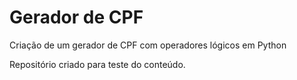 # Gerador de CPF
Criação de um gerador de CPF com operadores lógicos em Python

Repositório criado para teste do conteúdo.
